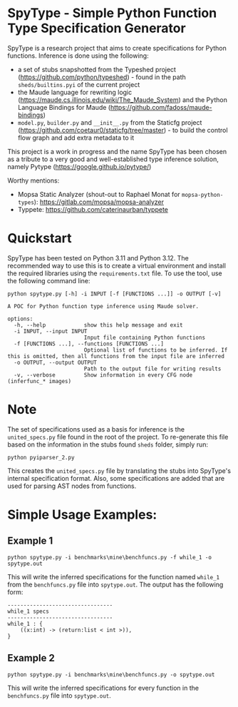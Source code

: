 # SpyType - Simple Python Function Type Specification Generator
SpyType is a research project that aims to create specifications for Python functions. Inference is done using the following:
* a set of stubs snapshotted from the Typeshed project (https://github.com/python/typeshed) - found in the path `sheds/builtins.pyi` of the current project
* the Maude language for rewriting logic (https://maude.cs.illinois.edu/wiki/The_Maude_System) and the Python Language Bindings for Maude (https://github.com/fadoss/maude-bindings)
* `model.py`, `builder.py` and `__init__.py` from the Staticfg project (https://github.com/coetaur0/staticfg/tree/master) - to build the control flow graph and add extra metadata to it

This project is a work in progress and the name SpyType has been chosen as a tribute to a very good and well-established type inference solution, namely Pytype (https://google.github.io/pytype/)

Worthy mentions:
- Mopsa Static Analyzer (shout-out to Raphael Monat for `mopsa-python-types`): https://gitlab.com/mopsa/mopsa-analyzer
- Typpete: https://github.com/caterinaurban/typpete

# Quickstart
SpyType has been tested on Python 3.11 and Python 3.12. The recommended way to use this is to create a virtual environment and install the required libraries using the `requirements.txt` file. To use the tool, use the following command line:
```
python spytype.py [-h] -i INPUT [-f [FUNCTIONS ...]] -o OUTPUT [-v]

A POC for Python function type inference using Maude solver.

options:
  -h, --help            show this help message and exit
  -i INPUT, --input INPUT
                        Input file containing Python functions
  -f [FUNCTIONS ...], --functions [FUNCTIONS ...]
                        Optional list of functions to be inferred. If this is omitted, then all functions from the input file are inferred
  -o OUTPUT, --output OUTPUT
                        Path to the output file for writing results
  -v, --verbose         Show information in every CFG node (inferfunc_* images)
```

# Note
The set of specifications used as a basis for inference is the `united_specs.py` file found in the root of the project. To re-generate this file based on the information in the stubs found `sheds` folder, simply run:
```
python pyiparser_2.py
```
This creates the `united_specs.py` file by translating the stubs into SpyType's internal specification format. Also, some specifications are added that are used for parsing AST nodes from functions.

# Simple Usage Examples:

## Example 1
```
python spytype.py -i benchmarks\mine\benchfuncs.py -f while_1 -o spytype.out
```
This will write the inferred specifications for the function named `while_1` from the `benchfuncs.py` file into `spytype.out`. The output has the following form:
```
---------------------------------
while_1 specs
---------------------------------
while_1 : {
	((x:int) -> (return:list < int >)),
}
```

## Example 2
```
python spytype.py -i benchmarks\mine\benchfuncs.py -o spytype.out
```
This will write the inferred specifications for every function in the `benchfuncs.py` file into `spytype.out`.
